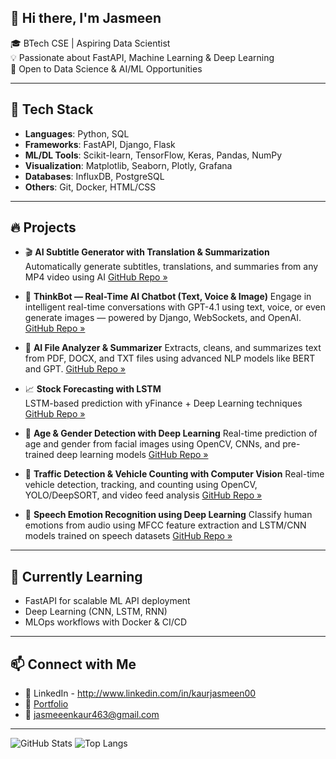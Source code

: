 ## 👋 Hi there, I'm Jasmeen

🎓 BTech CSE | Aspiring Data Scientist  
💡 Passionate about FastAPI, Machine Learning & Deep Learning  
🚀 Open to Data Science & AI/ML Opportunities  

---

## 🧠 Tech Stack

- **Languages**: Python, SQL  
- **Frameworks**: FastAPI, Django, Flask  
- **ML/DL Tools**: Scikit-learn, TensorFlow, Keras, Pandas, NumPy  
- **Visualization**: Matplotlib, Seaborn, Plotly, Grafana  
- **Databases**: InfluxDB, PostgreSQL  
- **Others**: Git, Docker, HTML/CSS

---

## 🔥 Projects

-  🎬 **AI Subtitle Generator with Translation & Summarization**  
  Automatically generate subtitles, translations, and summaries from any MP4 video using AI
    [GitHub Repo »](https://github.com/Jasmeen-28/Ai-Subtitle-Generator)
   
-   🤖 **ThinkBot — Real-Time AI Chatbot (Text, Voice & Image)**
      Engage in intelligent real-time conversations with GPT-4.1 using text, voice, or even generate images — powered by Django, WebSockets, and OpenAI.
     [GitHub Repo »](https://github.com/Jasmeen-28/Think-Bot-A-Real-time-AI-Chat-System)

-  📄 **AI File Analyzer & Summarizer**
      Extracts, cleans, and summarizes text from PDF, DOCX, and TXT files using advanced NLP models like BERT and GPT.
    [GitHub Repo »]( https://github.com/Jasmeen-28/Document-Analyzer-and-Summarizer)
     
   
   
- 📈 **Stock Forecasting with LSTM**  
  LSTM-based prediction with yFinance + Deep Learning techniques  
  [GitHub Repo »](https://github.com/Jasmeen-28/Stock-Portfolio-Optimization-Prediction)

- 🧠 **Age & Gender Detection with Deep Learning**
  Real-time prediction of age and gender from facial images using OpenCV, CNNs, and pre-trained deep learning models
  [GitHub Repo »](https://github.com/Jasmeen-28/age_gender_detection)

- 🚗 **Traffic Detection & Vehicle Counting with Computer Vision**
    Real-time vehicle detection, tracking, and counting using OpenCV, YOLO/DeepSORT, and video feed analysis
        [GitHub Repo »](https://github.com/Jasmeen-28/Traffice-detction-Vehicle-counting)

- 🎤 **Speech Emotion Recognition using Deep Learning**
    Classify human emotions from audio using MFCC feature extraction and LSTM/CNN models trained on speech datasets
      [GitHub Repo »](https://github.com/Jasmeen-28/Speech-Emotion-Recognition)



---

## 🌱 Currently Learning

- FastAPI for scalable ML API deployment  
- Deep Learning (CNN, LSTM, RNN)  
- MLOps workflows with Docker & CI/CD

---

## 📫 Connect with Me

- 🔗 LinkedIn - http://www.linkedin.com/in/kaurjasmeen00
- 💼 [Portfolio](https://your-portfolio-link.com)
- 📧 jasmeeenkaur463@gmail.com

---

![GitHub Stats](https://github-readme-stats.vercel.app/api?username=Jasmeen-28&show_icons=true&theme=radical)
![Top Langs](https://github-readme-stats.vercel.app/api/top-langs/?username=Jasmeen-28&layout=compact&theme=radical)

